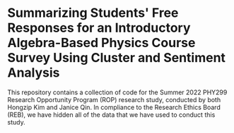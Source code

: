 # Summarizing Students' Free Responses for an Introductory Algebra-Based Physics Course Survey Using Cluster and Sentiment Analysis
This repository contains a collection of code for the Summer 2022 PHY299 Research Opportunity Program (ROP) research study, conducted by both Hongzip Kim and Janice Qin.
In compliance to the Research Ethics Board (REB), we have hidden all of the data that we have used to conduct this study. 

